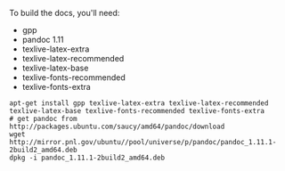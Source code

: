 To build the docs, you'll need:

  - gpp
  - pandoc  1.11
  - texlive-latex-extra
  - texlive-latex-recommended
  - texlive-latex-base
  - texlive-fonts-recommended
  - texlive-fonts-extra
  
<!-- -->

    apt-get install gpp texlive-latex-extra texlive-latex-recommended texlive-latex-base texlive-fonts-recommended texlive-fonts-extra
    # get pandoc from http://packages.ubuntu.com/saucy/amd64/pandoc/download
    wget http://mirror.pnl.gov/ubuntu//pool/universe/p/pandoc/pandoc_1.11.1-2build2_amd64.deb
    dpkg -i pandoc_1.11.1-2build2_amd64.deb
